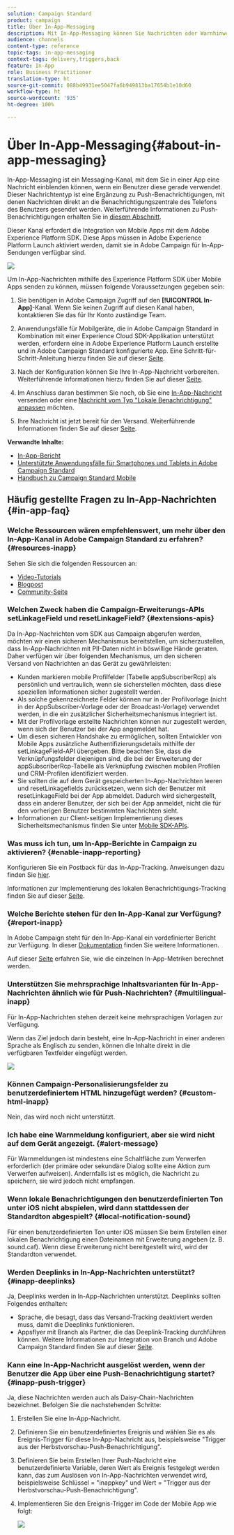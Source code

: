 ```yaml
---
solution: Campaign Standard
product: campaign
title: Über In-App-Messaging
description: Mit In-App-Messaging können Sie Nachrichten oder Warnhinweise innerhalb einer Mobile App anzeigen.
audience: channels
content-type: reference
topic-tags: in-app-messaging
context-tags: delivery,triggers,back
feature: In-App
role: Business Practitioner
translation-type: ht
source-git-commit: 088b49931ee5047fa6b949813ba17654b1e10d60
workflow-type: ht
source-wordcount: '935'
ht-degree: 100%

---
```



# Über In-App-Messaging{#about-in-app-messaging}

In-App-Messaging ist ein Messaging-Kanal, mit dem Sie in einer App eine Nachricht einblenden können, wenn ein Benutzer diese gerade verwendet. Dieser Nachrichtentyp ist eine Ergänzung zu Push-Benachrichtigungen, mit denen Nachrichten direkt an die Benachrichtigungszentrale des Telefons des Benutzers gesendet werden. Weiterführende Informationen zu Push-Benachrichtigungen erhalten Sie in [diesem Abschnitt](../../channels/using/about-push-notifications.md).

Dieser Kanal erfordert die Integration von Mobile Apps mit dem Adobe Experience Platform SDK. Diese Apps müssen in Adobe Experience Platform Launch aktiviert werden, damit sie in Adobe Campaign für In-App-Sendungen verfügbar sind.

![](assets/launch_campaign.png)

Um In-App-Nachrichten mithilfe des Experience Platform SDK über Mobile Apps senden zu können, müssen folgende Voraussetzungen gegeben sein:

1. Sie benötigen in Adobe Campaign Zugriff auf den **[!UICONTROL In-App]**-Kanal. Wenn Sie keinen Zugriff auf diesen Kanal haben, kontaktieren Sie das für Ihr Konto zuständige Team.

1. Anwendungsfälle für Mobilgeräte, die in Adobe Campaign Standard in Kombination mit einer Experience Cloud SDK-Applikation unterstützt werden, erfordern eine in Adobe Experience Platform Launch erstellte und in Adobe Campaign Standard konfigurierte App. Eine Schritt-für-Schritt-Anleitung hierzu finden Sie auf dieser [Seite](https://helpx.adobe.com/de/campaign/kb/configuring-app-sdk.html).

1. Nach der Konfiguration können Sie Ihre In-App-Nachricht vorbereiten. Weiterführende Informationen hierzu finden Sie auf dieser [Seite](../../channels/using/preparing-and-sending-an-in-app-message.md#preparing-your-in-app-message).

1. Im Anschluss daran bestimmen Sie noch, ob Sie eine [In-App-Nachricht](../../channels/using/customizing-an-in-app-message.md) versenden oder eine [Nachricht vom Typ &quot;Lokale Benachrichtigung&quot; anpassen](../../channels/using/customizing-an-in-app-message.md#customizing-a-local-notification-message-type) möchten.

1. Ihre Nachricht ist jetzt bereit für den Versand. Weiterführende Informationen finden Sie auf dieser [Seite](../../channels/using/preparing-and-sending-an-in-app-message.md#sending-your-in-app-message).

**Verwandte Inhalte:**

* [In-App-Bericht](../../reporting/using/in-app-report.md)
* [Unterstützte Anwendungsfälle für Smartphones und Tablets in Adobe Campaign Standard](https://helpx.adobe.com/de/campaign/kb/configure-launch-rules-acs-use-cases.html)
* [Handbuch zu Campaign Standard Mobile](https://helpx.adobe.com/de/campaign/kb/acs-mobile.html)

## Häufig gestellte Fragen zu In-App-Nachrichten {#in-app-faq}

### Welche Ressourcen wären empfehlenswert, um mehr über den In-App-Kanal in Adobe Campaign Standard zu erfahren? {#resources-inapp}

Sehen Sie sich die folgenden Ressourcen an:

* [Video-Tutorials](https://docs.adobe.com/content/help/de-DE/campaign-standard-learn/tutorials/communication-channels/mobile/in-app/in-app-message-overview.html)
* [Blogpost](https://theblog.adobe.com/get-more-out-of-the-new-in-app-message-channel-from-adobe-campaign/)
* [Community-Seite](https://experienceleaguecommunities.adobe.com/t5/adobe-campaign-standard/ct-p/adobe-campaign-standard-community)

### Welchen Zweck haben die Campaign-Erweiterungs-APIs setLinkageField und resetLinkageField? {#extensions-apis}

Da In-App-Nachrichten vom SDK aus Campaign abgerufen werden, möchten wir einen sicheren Mechanismus bereitstellen, um sicherzustellen, dass In-App-Nachrichten mit PII-Daten nicht in böswillige Hände geraten. Daher verfügen wir über folgenden Mechanismus, um den sicheren Versand von Nachrichten an das Gerät zu gewährleisten:

* Kunden markieren mobile Profilfelder (Tabelle appSubscriberRcp) als persönlich und vertraulich, wenn sie sicherstellen möchten, dass diese speziellen Informationen sicher zugestellt werden.
* Als solche gekennzeichnete Felder können nur in der Profilvorlage (nicht in der AppSubscriber-Vorlage oder der Broadcast-Vorlage) verwendet werden, in die ein zusätzlicher Sicherheitsmechanismus integriert ist.
* Mit der Profilvorlage erstellte Nachrichten können nur zugestellt werden, wenn sich der Benutzer bei der App angemeldet hat.
* Um diesen sicheren Handshake zu ermöglichen, sollten Entwickler von Mobile Apps zusätzliche Authentifizierungsdetails mithilfe der setLinkageField-API übergeben. Bitte beachten Sie, dass die Verknüpfungsfelder diejenigen sind, die bei der Erweiterung der appSubscriberRcp-Tabelle als Verknüpfung zwischen mobilen Profilen und CRM-Profilen identifiziert werden.
* Sie sollten die auf dem Gerät gespeicherten In-App-Nachrichten leeren und resetLinkagefields zurücksetzen, wenn sich der Benutzer mit resetLinkageField bei der App abmeldet. Dadurch wird sichergestellt, dass ein anderer Benutzer, der sich bei der App anmeldet, nicht die für den vorherigen Benutzer bestimmten Nachrichten sieht.
* Informationen zur Client-seitigen Implementierung dieses Sicherheitsmechanismus finden Sie unter [Mobile SDK-APIs](https://aep-sdks.gitbook.io/docs/using-mobile-extensions/adobe-campaign-standard/adobe-campaign-standard-api-reference).

### Was muss ich tun, um In-App-Berichte in Campaign zu aktivieren? {#enable-inapp-reporting}

Konfigurieren Sie ein Postback für das In-App-Tracking. Anweisungen dazu finden Sie [hier](https://helpx.adobe.com/de/campaign/kb/config-app-in-launch.html#InApptrackingpostback).

Informationen zur Implementierung des lokalen Benachrichtigungs-Tracking finden Sie auf dieser [Seite](../../administration/using/local-tracking.md).

### Welche Berichte stehen für den In-App-Kanal zur Verfügung? {#report-inapp}

In Adobe Campaign steht für den In-App-Kanal ein vordefinierter Bericht zur Verfügung. In dieser [Dokumentation](../../reporting/using/in-app-report.md) finden Sie weitere Informationen.

Auf dieser [Seite](../../reporting/using/indicator-calculation.md#in-app-delivery) erfahren Sie, wie die einzelnen In-App-Metriken berechnet werden.

### Unterstützen Sie mehrsprachige Inhaltsvarianten für In-App-Nachrichten ähnlich wie für Push-Nachrichten? {#multilingual-inapp}

Für In-App-Nachrichten stehen derzeit keine mehrsprachigen Vorlagen zur Verfügung.

Wenn das Ziel jedoch darin besteht, eine In-App-Nachricht in einer anderen Sprache als Englisch zu senden, können die Inhalte direkt in die verfügbaren Textfelder eingefügt werden.

![](assets/faq_inapp.png)

### Können Campaign-Personalisierungsfelder zu benutzerdefiniertem HTML hinzugefügt werden? {#custom-html-inapp}

Nein, das wird noch nicht unterstützt.

### Ich habe eine Warnmeldung konfiguriert, aber sie wird nicht auf dem Gerät angezeigt. {#alert-message}

Für Warnmeldungen ist mindestens eine Schaltfläche zum Verwerfen erforderlich (der primäre oder sekundäre Dialog sollte eine Aktion zum Verwerfen aufweisen). Andernfalls ist es möglich, die Nachricht zu speichern, sie wird jedoch nicht empfangen.

### Wenn lokale Benachrichtigungen den benutzerdefinierten Ton unter iOS nicht abspielen, wird dann stattdessen der Standardton abgespielt? {#local-notification-sound}

Für einen benutzerdefinierten Ton unter iOS müssen Sie beim Erstellen einer lokalen Benachrichtigung einen Dateinamen mit Erweiterung angeben (z. B. sound.caf). Wenn diese Erweiterung nicht bereitgestellt wird, wird der Standardton verwendet.

### Werden Deeplinks in In-App-Nachrichten unterstützt? {#inapp-deeplinks}

Ja, Deeplinks werden in In-App-Nachrichten unterstützt. Deeplinks sollten Folgendes enthalten:

* Sprache, die besagt, dass das Versand-Tracking deaktiviert werden muss, damit die Deeplinks funktionieren.
* Appsflyer mit Branch als Partner, die das Deeplink-Tracking durchführen können. Weitere Informationen zur Integration von Branch und Adobe Campaign Standard finden Sie auf dieser [Seite](https://help.branch.io/using-branch/docs/adobe-campaign-standard-1).

### Kann eine In-App-Nachricht ausgelöst werden, wenn der Benutzer die App über eine Push-Benachrichtigung startet? {#inapp-push-trigger}

Ja, diese Nachrichten werden auch als Daisy-Chain-Nachrichten bezeichnet. Befolgen Sie die nachstehenden Schritte:

1. Erstellen Sie eine In-App-Nachricht.

1. Definieren Sie ein benutzerdefiniertes Ereignis und wählen Sie es als Ereignis-Trigger für diese In-App-Nachricht aus, beispielsweise &quot;Trigger aus der Herbstvorschau-Push-Benachrichtigung&quot;.

1. Definieren Sie beim Erstellen Ihrer Push-Nachricht eine benutzerdefinierte Variable, deren Wert als Ereignis festgelegt werden kann, das zum Auslösen von In-App-Nachrichten verwendet wird, beispielsweise Schlüssel = &quot;inappkey&quot; und Wert = &quot;Trigger aus der Herbstvorschau-Push-Benachrichtigung&quot;.

1. Implementieren Sie den Ereignis-Trigger im Code der Mobile App wie folgt:

   ![](assets/faq_inapp_2.png)
